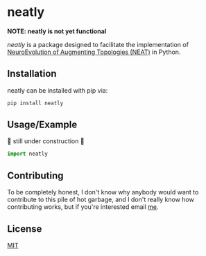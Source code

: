 # neatly

**NOTE: neatly is not yet functional**  
  
*neatly* is a package designed to facilitate the implementation of [NeuroEvolution of Augmenting Topologies (NEAT)](http://nn.cs.utexas.edu/downloads/papers/stanley.ec02.pdf) in Python.

## Installation
neatly can be installed with pip via:
```bash
pip install neatly
```

## Usage/Example
:construction: still under construction :construction:
```python
import neatly
```

## Contributing
To be completely honest, I don't know why anybody would want to contribute to this pile of hot garbage, and I don't really know how contributing works, but if you're interested email [me](mailto:seanrhee2024@u.northwestern.edu?subject=[Github]%20contributing%20to%20neatly).

## License
[MIT](https://choosealicense.com/licenses/mit/)